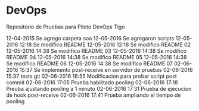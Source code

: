 # DevOps
 Repositorio de Pruebas para Piloto DevOps Tigo

12-04-2015 Se agrego carpeta soa 
12-05-2016 Se agregaron scripts
12-05-2016 12:18 Se modifico README 
12-05-2016 12:18 Se modifico README 02
12-05-2016 14:38 Se modifico README 03
12-05-2016 14:38 Se modifico README 04
12-05-2016 14:38 Se modifico README 05
12-05-2016 14:38 Se modifico README 06
12-05-2016 14:38 Se modifico README 07
02-06-2016 15:37 Se implemento post-receive en servidor de pruebas
02-06-2016 15:37 tests git
02-06-2016 16:55 Modificacion para probar script post commit
02-06-2016 17:05 Prueba habilitado pooling
02-06-2016 17:18 Preuba ajustando pooling a 1 minuto
02-06-2016 17:31 Prueba de ejecucion de hook post-receive
02-06-2016 17:41 Prueba ampliando el tiempo de pooling
